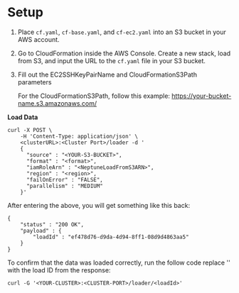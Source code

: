 # Setup
1. Place `cf.yaml`, `cf-base.yaml`, and `cf-ec2.yaml` into an S3 bucket in your AWS account.
2. Go to CloudFormation inside the AWS Console. Create a new stack, load from S3, and input the URL to the `cf.yaml` file in your S3 bucket.
3. Fill out the EC2SSHKeyPairName and CloudFormationS3Path parameters

      For the CloudFormationS3Path, follow this example: https://your-bucket-name.s3.amazonaws.com/

**Load Data**
```
curl -X POST \
    -H 'Content-Type: application/json' \
    <clusterURL>:<Cluster Port>/loader -d '
    {
      "source" : "<YOUR-S3-BUCKET>",
      "format" : "<format>",
      "iamRoleArn" : "<NeptuneLoadFromS3ARN>",
      "region" : "<region>", 
      "failOnError" : "FALSE",
      "parallelism" : "MEDIUM"
    }'
```

After entering the above, you will get something like this back:
```
{
    "status" : "200 OK",
    "payload" : {
        "loadId" : "ef478d76-d9da-4d94-8ff1-08d9d4863aa5"
    }
}
```
To confirm that the data was loaded correctly, run the follow code replace '<loadId>' with the load ID from the response:
```
curl -G '<YOUR-CLUSTER>:<CLUSTER-PORT>/loader/<loadId>'
```
